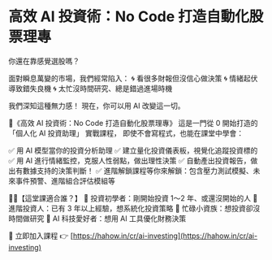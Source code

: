 # 高效 AI 投資術：No Code 打造自動化股票理專

你還在靠感覺選股嗎？

面對瞬息萬變的市場，我們經常陷入：
🌀 看很多財報但沒信心做決策
🌀 情緒起伏導致錯失良機
🌀 太忙沒時間研究、總是錯過進場時機

我們深知這種無力感！
現在，你可以用 AI 改變這一切。

🎯《高效 AI 投資術：No Code 打造自動化股票理專》
這是一門從 0 開始打造的「個人化 AI 投資助理」 實戰課程，
即使不會寫程式，也能在課堂中學會：

✅ 用 AI 模型當你的投資分析助理
✅ 建立量化投資儀表板，視覺化追蹤投資標的
✅ 用 AI 進行情緒監控，克服人性弱點，做出理性決策
✅ 自動產出投資報告，做出有數據支持的決策判斷！
✅ 進階解鎖課程等你來解鎖：包含壓力測試模擬、未來事件預警、進階組合評估模組等

👨‍🎓【這堂課適合誰？】
🔶 投資初學者：剛開始投資 1～2 年、或還沒開始的人
🔶 進階投資人：已有 3 年以上經驗，想系統化投資策略
🔶 忙碌小資族：想投資卻沒時間做研究
🔶 AI 科技愛好者：想用 AI 工具優化財務決策

📌 立即加入課程 👉 [https://hahow.in/cr/ai-investing](https://hahow.in/cr/ai-investing)

